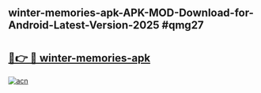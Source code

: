 ## winter-memories-apk-APK-MOD-Download-for-Android-Latest-Version-2025 #qmg27

# <h2><a href="https://andorid.site?title=winter-memories-apk&ref=12M">🔗👉 🔴 winter-memories-apk</a></h2>

[![acn](https://github.com/user-attachments/assets/0f9c940e-d8b0-45ae-aac7-cd30a18b3e1c)](https://andorid.site?title=winter-memories-apk&ref=12M)

